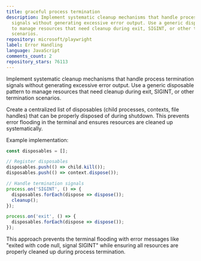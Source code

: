 ```yaml
---
title: graceful process termination
description: Implement systematic cleanup mechanisms that handle process termination
  signals without generating excessive error output. Use a generic disposable pattern
  to manage resources that need cleanup during exit, SIGINT, or other termination
  scenarios.
repository: microsoft/playwright
label: Error Handling
language: JavaScript
comments_count: 2
repository_stars: 76113
---
```


Implement systematic cleanup mechanisms that handle process termination signals without generating excessive error output. Use a generic disposable pattern to manage resources that need cleanup during exit, SIGINT, or other termination scenarios.

Create a centralized list of disposables (child processes, contexts, file handles) that can be properly disposed of during shutdown. This prevents error flooding in the terminal and ensures resources are cleaned up systematically.

Example implementation:
```javascript
const disposables = [];

// Register disposables
disposables.push(() => child.kill());
disposables.push(() => context.dispose());

// Handle termination signals
process.on('SIGINT', () => {
  disposables.forEach(dispose => dispose());
  cleanup();
});

process.on('exit', () => {
  disposables.forEach(dispose => dispose());
});
```

This approach prevents the terminal flooding with error messages like "exited with code null, signal SIGINT" while ensuring all resources are properly cleaned up during process termination.